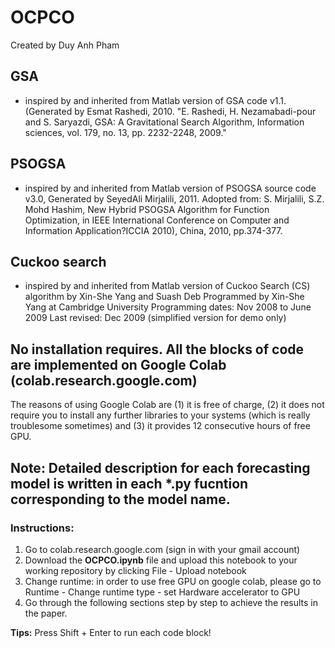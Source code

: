 # OCPCO
Created by Duy Anh Pham
## GSA 
- inspired by and inherited from Matlab version of GSA code v1.1.(Generated by Esmat Rashedi, 2010. "E. Rashedi, H. Nezamabadi-pour and S. Saryazdi, GSA: A Gravitational Search Algorithm, Information sciences, vol. 179, no. 13, pp. 2232-2248, 2009."
## PSOGSA
- inspired by and inherited from Matlab version of PSOGSA source code v3.0, Generated by SeyedAli Mirjalili, 2011. Adopted from: S. Mirjalili, S.Z. Mohd Hashim, New Hybrid PSOGSA Algorithm for Function Optimization, in IEEE International Conference on Computer and Information Application?ICCIA 2010), China, 2010, pp.374-377.
## Cuckoo search
- inspired by and inherited from Matlab version of Cuckoo Search (CS) algorithm by Xin-She Yang and Suash Deb Programmed by Xin-She Yang at Cambridge University          Programming dates: Nov 2008 to June 2009 Last revised: Dec  2009   (simplified version for demo only)

## No installation requires. All the blocks of code are implemented on Google Colab (colab.research.google.com)
The reasons of using Google Colab are (1) it is free of charge, (2) it does not require you to install any further libraries to your systems (which is really troublesome sometimes) and (3) it provides 12 consecutive hours of free GPU.

## Note: Detailed description for each forecasting model is written in each *.py fucntion corresponding to the model name.

### Instructions:
1. Go to colab.research.google.com (sign in with your gmail account)
2. Download the **OCPCO.ipynb** file and upload this notebook to your working repository by clicking File - Upload notebook
3. Change runtime: in order to use free GPU on google colab, please go to Runtime - Change runtime type - set Hardware accelerator to GPU
4. Go through the following sections step by step to achieve the results in the paper.

**Tips:** Press Shift + Enter to run each code block!

